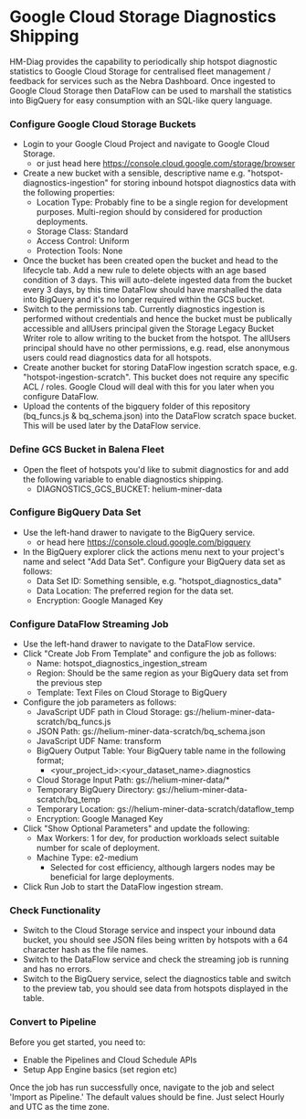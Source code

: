 # Google Cloud Storage Diagnostics Shipping

HM-Diag provides the capability to periodically ship hotspot diagnostic
statistics to Google Cloud Storage for centralised fleet management /
feedback for services such as the Nebra Dashboard. Once ingested to Google
Cloud Storage then DataFlow can be used to marshall the statistics into
BigQuery for easy consumption with an SQL-like query language.

### Configure Google Cloud Storage Buckets
- Login to your Google Cloud Project and navigate to Google Cloud Storage.
  + or just head here https://console.cloud.google.com/storage/browser
- Create a new bucket with a sensible, descriptive name e.g.
  "hotspot-diagnostics-ingestion" for storing inbound hotspot diagnostics
  data with the following properties:
  + Location Type: Probably fine to be a single region for development purposes.
    Multi-region should by considered for production deployments.
  + Storage Class: Standard
  + Access Control: Uniform
  + Protection Tools: None
- Once the bucket has been created open the bucket and head to the lifecycle tab.
  Add a new rule to delete objects with an age based condition of 3 days. This will
  auto-delete ingested data from the bucket every 3 days, by this time DataFlow
  should have marshalled the data into BigQuery and it's no longer required within
  the GCS bucket.
- Switch to the permissions tab. Currently diagnostics ingestion is performed without
  credentials and hence the bucket must be publically accessible and allUsers principal
  given the Storage Legacy Bucket Writer role to allow writing to the bucket from the
  hotspot. The allUsers principal should have no other permissions, e.g. read, else
  anonymous users could read diagnostics data for all hotspots.
- Create another bucket for storing DataFlow ingestion scratch space, e.g.
  "hotspot-ingestion-scratch". This bucket does not require any specific
  ACL / roles. Google Cloud will deal with this for you later when you configure
  DataFlow.
- Upload the contents of the bigquery folder of this repository (bq_funcs.js &
  bq_schema.json) into the DataFlow scratch space bucket. This will be used later
  by the DataFlow service.

### Define GCS Bucket in Balena Fleet
- Open the fleet of hotspots you'd like to submit diagnostics for and add the following
  variable to enable diagnostics shipping.
  + DIAGNOSTICS_GCS_BUCKET: helium-miner-data

### Configure BigQuery Data Set
- Use the left-hand drawer to navigate to the BigQuery service.
  + or head here https://console.cloud.google.com/bigquery
- In the BigQuery explorer click the actions menu next to your project's name and
  select "Add Data Set". Configure your BigQuery data set as follows:
  + Data Set ID: Something sensible, e.g. "hotspot_diagnostics_data"
  + Data Location: The preferred region for the data set.
  + Encryption: Google Managed Key

### Configure DataFlow Streaming Job
- Use the left-hand drawer to navigate to the DataFlow service.
- Click "Create Job From Template" and configure the job as follows:
  + Name: hotspot_diagnostics_ingestion_stream
  + Region: Should be the same region as your BigQuery data set from the previous step
  + Template: Text Files on Cloud Storage to BigQuery
- Configure the job parameters as follows:
  + JavaScript UDF path in Cloud Storage: gs://helium-miner-data-scratch/bq_funcs.js
  + JSON Path: gs://helium-miner-data-scratch/bq_schema.json
  + JavaScript UDF Name: transform
  + BigQuery Output Table: Your BigQuery table name in the following format;
    * <your_project_id>:<your_dataset_name>.diagnostics
  + Cloud Storage Input Path: gs://helium-miner-data/*
  + Temporary BigQuery Directory: gs://helium-miner-data-scratch/bq_temp
  + Temporary Location: gs://helium-miner-data-scratch/dataflow_temp
  + Encryption: Google Managed Key
- Click "Show Optional Parameters" and update the following:
  + Max Workers: 1 for dev, for production workloads select suitable number for scale of deployment.
  + Machine Type: e2-medium
    * Selected for cost efficiency, although largers nodes may be beneficial for large deployments.
- Click Run Job to start the DataFlow ingestion stream.

### Check Functionality
- Switch to the Cloud Storage service and inspect your inbound data bucket, you should see
  JSON files being written by hotspots with a 64 character hash as the file names.
- Switch to the DataFlow service and check the streaming job is running and has no errors.
- Switch to the BigQuery service, select the diagnostics table and switch to the preview tab, you
  should see data from hotspots displayed in the table.

### Convert to Pipeline

Before you get started, you need to:

* Enable the Pipelines and Cloud Schedule APIs
* Setup App Engine basics (set region etc)

Once the job has run successfully once, navigate to the job and select 'Import as Pipeline.' The default values should be fine. Just select Hourly and UTC as the time zone.
